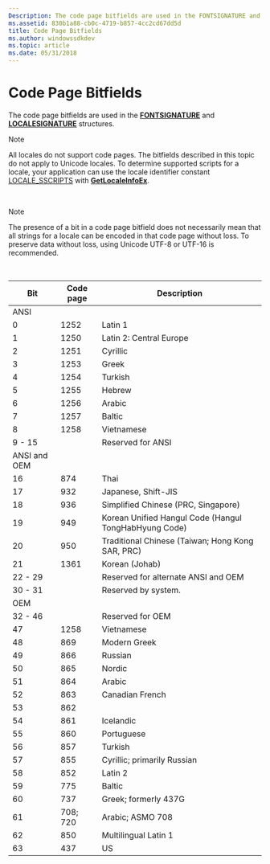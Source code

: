```yaml
---
Description: The code page bitfields are used in the FONTSIGNATURE and LOCALESIGNATURE structures.Note  All locales do not support code pages.
ms.assetid: 830b1a88-cb0c-4719-b857-4cc2cd67dd5d
title: Code Page Bitfields
ms.author: windowssdkdev
ms.topic: article
ms.date: 05/31/2018
---
```


# Code Page Bitfields

The code page bitfields are used in the [**FONTSIGNATURE**](/windows/desktop/api/Wingdi/ns-wingdi-tagfontsignature) and [**LOCALESIGNATURE**](/windows/desktop/api/Wingdi/ns-wingdi-taglocalesignature) structures.

> [!Note]  
> All locales do not support code pages. The bitfields described in this topic do not apply to Unicode locales. To determine supported scripts for a locale, your application can use the locale identifier constant [LOCALE\_SSCRIPTS](locale-sscripts.md) with [**GetLocaleInfoEx**](/windows/desktop/api/Winnls/nf-winnls-getlocaleinfoex).

 

> [!Note]  
> The presence of a bit in a code page bitfield does not necessarily mean that all strings for a locale can be encoded in that code page without loss. To preserve data without loss, using Unicode UTF-8 or UTF-16 is recommended.

 



| Bit          | Code page | Description                                           |
|--------------|-----------|-------------------------------------------------------|
| ANSI         |           |                                                       |
| 0            | 1252      | Latin 1                                               |
| 1            | 1250      | Latin 2: Central Europe                               |
| 2            | 1251      | Cyrillic                                              |
| 3            | 1253      | Greek                                                 |
| 4            | 1254      | Turkish                                               |
| 5            | 1255      | Hebrew                                                |
| 6            | 1256      | Arabic                                                |
| 7            | 1257      | Baltic                                                |
| 8            | 1258      | Vietnamese                                            |
| 9 - 15       |           | Reserved for ANSI                                     |
| ANSI and OEM |           |                                                       |
| 16           | 874       | Thai                                                  |
| 17           | 932       | Japanese, Shift-JIS                                   |
| 18           | 936       | Simplified Chinese (PRC, Singapore)                   |
| 19           | 949       | Korean Unified Hangul Code (Hangul TongHabHyung Code) |
| 20           | 950       | Traditional Chinese (Taiwan; Hong Kong SAR, PRC)      |
| 21           | 1361      | Korean (Johab)                                        |
| 22 - 29      |           | Reserved for alternate ANSI and OEM                   |
| 30 - 31      |           | Reserved by system.                                   |
| OEM          |           |                                                       |
| 32 - 46      |           | Reserved for OEM                                      |
| 47           | 1258      | Vietnamese                                            |
| 48           | 869       | Modern Greek                                          |
| 49           | 866       | Russian                                               |
| 50           | 865       | Nordic                                                |
| 51           | 864       | Arabic                                                |
| 52           | 863       | Canadian French                                       |
| 53           | 862       |                                                       |
| 54           | 861       | Icelandic                                             |
| 55           | 860       | Portuguese                                            |
| 56           | 857       | Turkish                                               |
| 57           | 855       | Cyrillic; primarily Russian                           |
| 58           | 852       | Latin 2                                               |
| 59           | 775       | Baltic                                                |
| 60           | 737       | Greek; formerly 437G                                  |
| 61           | 708; 720  | Arabic; ASMO 708                                      |
| 62           | 850       | Multilingual Latin 1                                  |
| 63           | 437       | US                                                    |



 

 

 



